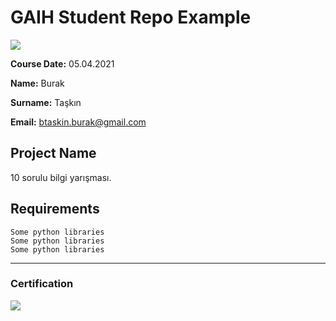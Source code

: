 # GAIH Student Repo Example
![](img/newlogo.png)

**Course Date:** 05.04.2021

**Name:** Burak

**Surname:** Taşkın

**Email:** btaskin.burak@gmail.com


## Project Name
10 sorulu bilgi yarışması.

## Requirements
```
Some python libraries
Some python libraries
Some python libraries
```
---

### Certification
![](img/TopLearnerCertificate.png)


